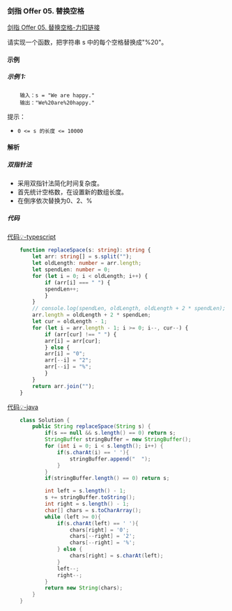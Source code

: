 ### 剑指 Offer 05. 替换空格

[剑指 Offer 05. 替换空格-力扣链接](https://leetcode.cn/problems/ti-huan-kong-ge-lcof/)


请实现一个函数，把字符串 s 中的每个空格替换成"%20"。

#### 示例
##### 示例 1:
```shell
    输入：s = "We are happy."
    输出："We%20are%20happy."
```

提示：

- `0 <= s 的长度 <= 10000`

#### 解析
##### 双指针法

- 采用双指针法简化时间复杂度。
- 首先统计空格数，在设置新的数组长度。
- 在倒序依次替换为0、2、%

##### 代码
[代码&#x1F4A1;-typescript](./03.替换空格.ts)
```typescript
    function replaceSpace(s: string): string {
        let arr: string[] = s.split("");
        let oldLength: number = arr.length;
        let spendLen: number = 0;
        for (let i = 0; i < oldLength; i++) {
            if (arr[i] === " ") {
            spendLen++;
            }
        }
        // console.log(spendLen, oldLength, oldLength + 2 * spendLen);
        arr.length = oldLength + 2 * spendLen;
        let cur = oldLength - 1;
        for (let i = arr.length - 1; i >= 0; i--, cur--) {
            if (arr[cur] !== " ") {
            arr[i] = arr[cur];
            } else {
            arr[i] = "0";
            arr[--i] = "2";
            arr[--i] = "%";
            }
        }
        return arr.join("");
    }

```

[代码&#x1F4A1;-java](./03.替换空格.java)

```java
    class Solution {
        public String replaceSpace(String s) {
            if(s == null && s.length() == 0) return s;
            StringBuffer stringBuffer = new StringBuffer();
            for (int i = 0; i < s.length(); i++) {
                if(s.charAt(i) == ' '){
                    stringBuffer.append("  ");
                }
            }
            if(stringBuffer.length() == 0) return s;

            int left = s.length() - 1;
            s += stringBuffer.toString();
            int right = s.length() - 1;
            char[] chars = s.toCharArray();
            while (left >= 0){
                if(s.charAt(left) == ' '){
                    chars[right] = '0';
                    chars[--right] = '2';
                    chars[--right] = '%';
                } else {
                    chars[right] = s.charAt(left);
                }
                left--;
                right--;
            }
            return new String(chars);
        }
    }
```